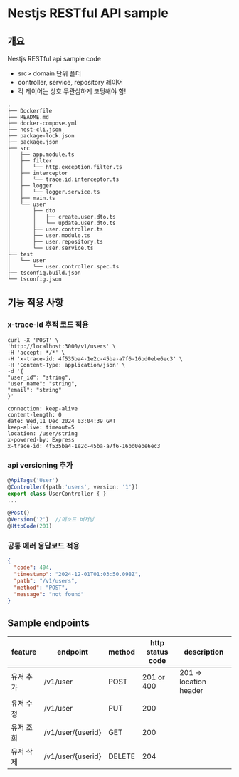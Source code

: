 # Nestjs RESTful API sample
## 개요
Nestjs RESTful api sample code
* src> domain 단위 폴더
* controller, service, repository 레이어
* 각 레이어는 상호 무관심하게 코딩해야 함!
```
.
├── Dockerfile
├── README.md
├── docker-compose.yml
├── nest-cli.json
├── package-lock.json
├── package.json
├── src
│   ├── app.module.ts
│   ├── filter
│   │   └── http.exception.filter.ts
│   ├── interceptor
│   │   └── trace.id.interceptor.ts
│   ├── logger
│   │   └── logger.service.ts
│   ├── main.ts
│   └── user
│       ├── dto
│       │   ├── create.user.dto.ts
│       │   └── update.user.dto.ts
│       ├── user.controller.ts
│       ├── user.module.ts
│       ├── user.repository.ts
│       └── user.service.ts
├── test
│   └── user
│       └── user.controller.spec.ts
├── tsconfig.build.json
└── tsconfig.json
```
## 기능 적용 사항
### x-trace-id 추적 코드 적용
  ``` Request Header
  curl -X 'POST' \
  'http://localhost:3000/v1/users' \
  -H 'accept: */*' \
  -H 'x-trace-id: 4f535ba4-1e2c-45ba-a7f6-16bd0ebe6ec3' \
  -H 'Content-Type: application/json' \
  -d '{
  "user_id": "string",
  "user_name": "string",
  "email": "string"
  }'
  ```
  ```Response headers
  connection: keep-alive 
  content-length: 0 
  date: Wed,11 Dec 2024 03:04:39 GMT 
  keep-alive: timeout=5 
  location: /user/string 
  x-powered-by: Express 
  x-trace-id: 4f535ba4-1e2c-45ba-a7f6-16bd0ebe6ec3 
  ```
### api versioning 추가
  ```typescript
  @ApiTags('User')
  @Controller({path:'users', version: '1'})
  export class UserController { }
  ...

  @Post()
  @Version('2')  //메소드 버저닝
  @HttpCode(201)
  ```
### 공통 에러 응답코드 적용
  ```json
  {
    "code": 404,
    "timestamp": "2024-12-01T01:03:50.098Z",
    "path": "/v1/users",
    "method": "POST",
    "message": "not found"
  }
  ```
## Sample endpoints
|feature|endpoint|method|http status code|description|
|---|---|---|---|---|
|유저 추가|/v1/user|POST|201 or 400|201 → location header|
|유저 수정|/v1/user|PUT|200||
|유저 조회|/v1/user/\{userid}|GET|200||
|유저 삭제|/v1/user/\{userid}|DELETE|204||
